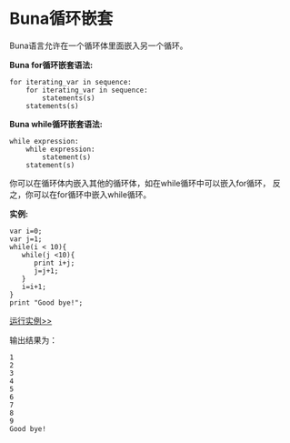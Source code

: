 # Buna循环嵌套

Buna语言允许在⼀个循环体里⾯嵌⼊另⼀个循环。

**Buna for循环嵌套语法:**

```
for iterating_var in sequence:
    for iterating_var in sequence:
        statements(s)
    statements(s)
```

**Buna while循环嵌套语法:**

```
while expression:
    while expression: 
        statement(s)
    statement(s)
```

你可以在循环体内嵌入其他的循环体，如在while循环中可以嵌入for循环， 反之，你可以在for循环中嵌入while循环。

**实例:**

```
var i=0;
var j=1;
while(i < 10){
   while(j <10){
      print i+j;
      j=j+1;
   }
   i=i+1;
}
print "Good bye!";
```

<!-- 本地 -->
<!-- [运行实例>>](http://127.0.0.1:4000/run.html?model=Buna8_1) -->
<!-- 测试 -->
<!-- [运行实例>>](http://10.0.248.222:86/run.html?model=Buna8_1) -->
<!-- 生产 -->
[运行实例>>](http://buna.bacx.io/run.html?model=Buna8_1)

输出结果为：

```
1
2
3
4
5
6
7
8
9
Good bye!
```



